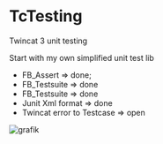 # TcTesting
Twincat 3 unit testing

Start with my own simplified unit test lib

* FB_Assert => done;
* FB_Testsuite => done
* FB_Testsuite => done
* Junit Xml format => done
* Twincat error to Testcase => open


![grafik](https://user-images.githubusercontent.com/48495545/221642520-067dda53-0e73-40f4-b141-c089c395d0a3.png)

